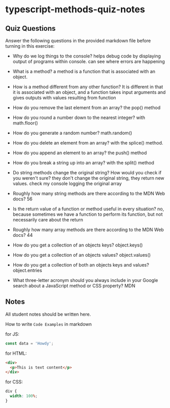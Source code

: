 # typescript-methods-quiz-notes

## Quiz Questions

Answer the following questions in the provided markdown file before turning in this exercise:

- Why do we log things to the console?
  helps debug code by displaying output of programs within console. can see where errors are happening

- What is a method?
  a method is a function that is associated with an object.

- How is a method different from any other function?
  It is different in that it is associated with an object, and a function takes input arguments and gives outputs with values resulting from function

- How do you remove the last element from an array?
  the pop() method

- How do you round a number down to the nearest integer?
  with math.floor()

- How do you generate a random number?
  math.random()

- How do you delete an element from an array?
  with the splice() method.

- How do you append an element to an array?
  the push() method
- How do you break a string up into an array?
  with the split() method

- Do string methods change the original string? How would you check if you weren't sure?
  they don't change the original string, they return new values. check my console logging the original array

- Roughly how many string methods are there according to the MDN Web docs?
  56

- Is the return value of a function or method useful in every situation?
  no, because sometimes we have a function to perform its function, but not necessarily care about the return

- Roughly how many array methods are there according to the MDN Web docs?
  44

- How do you get a collection of an objects keys?
  object.keys()

- How do you get a collection of an objects values?
  object.values()

- How do you get a collection of both an objects keys and values?
  object.entries

- What three-letter acronym should you always include in your Google search about a JavaScript method or CSS property?
  MDN

## Notes

All student notes should be written here.

How to write `Code Examples` in markdown

for JS:

```javascript
const data = 'Howdy';
```

for HTML:

```html
<div>
  <p>This is text content</p>
</div>
```

for CSS:

```css
div {
  width: 100%;
}
```
